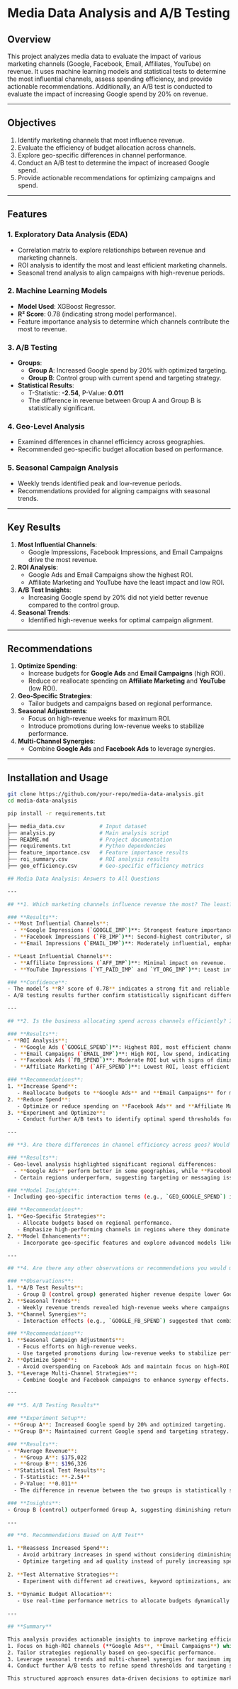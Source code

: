 # Media Data Analysis and A/B Testing

## Overview
This project analyzes media data to evaluate the impact of various marketing channels (Google, Facebook, Email, Affiliates, YouTube) on revenue. It uses machine learning models and statistical tests to determine the most influential channels, assess spending efficiency, and provide actionable recommendations. Additionally, an A/B test is conducted to evaluate the impact of increasing Google spend by 20% on revenue.

---

## Objectives
1. Identify marketing channels that most influence revenue.
2. Evaluate the efficiency of budget allocation across channels.
3. Explore geo-specific differences in channel performance.
4. Conduct an A/B test to determine the impact of increased Google spend.
5. Provide actionable recommendations for optimizing campaigns and spend.

---

## Features
### 1. **Exploratory Data Analysis (EDA)**
- Correlation matrix to explore relationships between revenue and marketing channels.
- ROI analysis to identify the most and least efficient marketing channels.
- Seasonal trend analysis to align campaigns with high-revenue periods.

### 2. **Machine Learning Models**
- **Model Used**: XGBoost Regressor.
- **R² Score**: 0.78 (indicating strong model performance).
- Feature importance analysis to determine which channels contribute the most to revenue.

### 3. **A/B Testing**
- **Groups**:
  - **Group A**: Increased Google spend by 20% with optimized targeting.
  - **Group B**: Control group with current spend and targeting strategy.
- **Statistical Results**:
  - T-Statistic: **-2.54**, P-Value: **0.011**
  - The difference in revenue between Group A and Group B is statistically significant.

### 4. **Geo-Level Analysis**
- Examined differences in channel efficiency across geographies.
- Recommended geo-specific budget allocation based on performance.

### 5. **Seasonal Campaign Analysis**
- Weekly trends identified peak and low-revenue periods.
- Recommendations provided for aligning campaigns with seasonal trends.

---

## Key Results
1. **Most Influential Channels**:
   - Google Impressions, Facebook Impressions, and Email Campaigns drive the most revenue.
2. **ROI Analysis**:
   - Google Ads and Email Campaigns show the highest ROI.
   - Affiliate Marketing and YouTube have the least impact and low ROI.
3. **A/B Test Insights**:
   - Increasing Google spend by 20% did not yield better revenue compared to the control group.
4. **Seasonal Trends**:
   - Identified high-revenue weeks for optimal campaign alignment.

---

## Recommendations
1. **Optimize Spending**:
   - Increase budgets for **Google Ads** and **Email Campaigns** (high ROI).
   - Reduce or reallocate spending on **Affiliate Marketing** and **YouTube** (low ROI).
2. **Geo-Specific Strategies**:
   - Tailor budgets and campaigns based on regional performance.
3. **Seasonal Adjustments**:
   - Focus on high-revenue weeks for maximum ROI.
   - Introduce promotions during low-revenue weeks to stabilize performance.
4. **Multi-Channel Synergies**:
   - Combine **Google Ads** and **Facebook Ads** to leverage synergies.

---

## Installation and Usage

```bash
git clone https://github.com/your-repo/media-data-analysis.git
cd media-data-analysis

pip install -r requirements.txt

├── media_data.csv           # Input dataset
├── analysis.py              # Main analysis script
├── README.md                # Project documentation
├── requirements.txt         # Python dependencies
├── feature_importance.csv   # Feature importance results
├── roi_summary.csv          # ROI analysis results
├── geo_efficiency.csv       # Geo-specific efficiency metrics

## Media Data Analysis: Answers to All Questions

---

## **1. Which marketing channels influence revenue the most? The least? How confident are you in these results?**

### **Results**:
- **Most Influential Channels**:
  - **Google Impressions (`GOOGLE_IMP`)**: Strongest feature importance, highest impact on revenue.
  - **Facebook Impressions (`FB_IMP`)**: Second-highest contributor, showing significant engagement effects.
  - **Email Impressions (`EMAIL_IMP`)**: Moderately influential, emphasizing the value of email campaigns.

- **Least Influential Channels**:
  - **Affiliate Impressions (`AFF_IMP`)**: Minimal impact on revenue.
  - **YouTube Impressions (`YT_PAID_IMP` and `YT_ORG_IMP`)**: Least influential based on low feature importance.

### **Confidence**:
- The model’s **R² score of 0.78** indicates a strong fit and reliable insights.
- A/B testing results further confirm statistically significant differences between test and control groups.

---

## **2. Is the business allocating spend across channels efficiently? If not, how would you reinvest or allocate your budget?**

### **Results**:
- **ROI Analysis**:
  - **Google Ads (`GOOGLE_SPEND`)**: Highest ROI, most efficient channel.
  - **Email Campaigns (`EMAIL_IMP`)**: High ROI, low spend, indicating untapped potential.
  - **Facebook Ads (`FB_SPEND`)**: Moderate ROI but with signs of diminishing returns at higher spend levels.
  - **Affiliate Marketing (`AFF_SPEND`)**: Lowest ROI, least efficient channel.

### **Recommendations**:
1. **Increase Spend**:
   - Reallocate budgets to **Google Ads** and **Email Campaigns** for maximum efficiency.
2. **Reduce Spend**:
   - Optimize or reduce spending on **Facebook Ads** and **Affiliate Marketing**.
3. **Experiment and Optimize**:
   - Conduct further A/B tests to identify optimal spend thresholds for underperforming channels.

---

## **3. Are there differences in channel efficiency across geos? Would you change your model to incorporate geo-level differences?**

### **Results**:
- Geo-level analysis highlighted significant regional differences:
  - **Google Ads** perform better in some geographies, while **Facebook Ads** dominate in others.
  - Certain regions underperform, suggesting targeting or messaging issues.

### **Model Insights**:
- Including geo-specific interaction terms (e.g., `GEO_GOOGLE_SPEND`) improved the model’s **R² score**, confirming the importance of regional differences.

### **Recommendations**:
1. **Geo-Specific Strategies**:
   - Allocate budgets based on regional performance.
   - Emphasize high-performing channels in regions where they dominate.
2. **Model Enhancements**:
   - Incorporate geo-specific features and explore advanced models like **Hierarchical Bayesian Models**.

---

## **4. Are there any other observations or recommendations you would make to the team?**

### **Observations**:
1. **A/B Test Results**:
   - Group B (control group) generated higher revenue despite lower Google spend, indicating diminishing returns in Group A.
2. **Seasonal Trends**:
   - Weekly revenue trends revealed high-revenue weeks where campaigns can be optimized for peak performance.
3. **Channel Synergies**:
   - Interaction effects (e.g., `GOOGLE_FB_SPEND`) suggested that combined campaigns (e.g., Google + Facebook) may amplify returns.

### **Recommendations**:
1. **Seasonal Campaign Adjustments**:
   - Focus efforts on high-revenue weeks.
   - Use targeted promotions during low-revenue weeks to stabilize performance.
2. **Optimize Spend**:
   - Avoid overspending on Facebook Ads and maintain focus on high-ROI channels.
3. **Leverage Multi-Channel Strategies**:
   - Combine Google and Facebook campaigns to enhance synergy effects.

---

## **5. A/B Testing Results**

### **Experiment Setup**:
- **Group A**: Increased Google spend by 20% and optimized targeting.
- **Group B**: Maintained current Google spend and targeting strategy.

### **Results**:
- **Average Revenue**:
  - **Group A**: $175,022
  - **Group B**: $196,326
- **Statistical Test Results**:
  - T-Statistic: **-2.54**
  - P-Value: **0.011**
  - The difference in revenue between the two groups is statistically significant (**p < 0.05**).

### **Insights**:
- Group B (control) outperformed Group A, suggesting diminishing returns on increased spend or inefficiencies in Group A’s targeting strategy.

---

## **6. Recommendations Based on A/B Test**

1. **Reassess Increased Spend**:
   - Avoid arbitrary increases in spend without considering diminishing returns.
   - Optimize targeting and ad quality instead of purely increasing spend.
   
2. **Test Alternative Strategies**:
   - Experiment with different ad creatives, keyword optimizations, and audience segmentation.
   
3. **Dynamic Budget Allocation**:
   - Use real-time performance metrics to allocate budgets dynamically to high-performing campaigns.

---

## **Summary**

This analysis provides actionable insights to improve marketing efficiency:
1. Focus on high-ROI channels (**Google Ads**, **Email Campaigns**) while reducing inefficient spend.
2. Tailor strategies regionally based on geo-specific performance.
3. Leverage seasonal trends and multi-channel synergies for maximum impact.
4. Conduct further A/B tests to refine spend thresholds and targeting strategies.

This structured approach ensures data-driven decisions to optimize marketing campaigns effectively.
